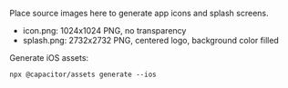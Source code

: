 Place source images here to generate app icons and splash screens.

- icon.png: 1024x1024 PNG, no transparency
- splash.png: 2732x2732 PNG, centered logo, background color filled

Generate iOS assets:

```
npx @capacitor/assets generate --ios
```
